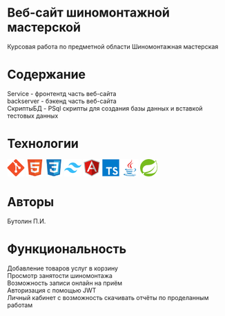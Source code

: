 # Веб-сайт шиномонтажной мастерской
Курсовая работа по предметной области Шиномонтажная мастерская
# Содержание
Service - фронтентд часть веб-сайта <br>
backserver - бэкенд часть веб-сайта <br>
СкриптыБД - PSql скрипты для создания базы данных и вставкой тестовых данных <br>
# Технологии
<div>
  <img src="https://github.com/devicons/devicon/blob/master/icons/git/git-original.svg" title="git" alt="git" width="40" height="40"/>
  <img src="https://github.com/devicons/devicon/blob/master/icons/html5/html5-original.svg" title="html5" alt="html5" width="40" height="40"/>
  <img src="https://github.com/devicons/devicon/blob/master/icons/css3/css3-original.svg" title="css3" alt="css" width="40" height="40"/>
  <img src="https://github.com/devicons/devicon/blob/master/icons/tailwindcss/tailwindcss-plain.svg" title="css3" alt="css" width="40" height="40"/>
  <img src="https://github.com/devicons/devicon/blob/master/icons/angularjs/angularjs-original.svg" title="css3" alt="css" width="40" height="40"/>
  <img src="https://github.com/devicons/devicon/blob/master/icons/typescript/typescript-original.svg" title="css3" alt="css" width="40" height="40"/>
  <img src="https://github.com/devicons/devicon/blob/master/icons/java/java-original.svg" title="css3" alt="css" width="40" height="40"/>
  <img src="https://github.com/devicons/devicon/blob/master/icons/spring/spring-original.svg" title="css3" alt="css" width="40" height="40"/>
</div>

# Авторы
Бутолин П.И.
# Функциональность
Добавление товаров услуг в корзину <br>
Просмотр занятости шиномонтажа <br>
Возможность записи онлайн на приём <br>
Авторизация с помощью JWT <br>
Личный кабинет с возможность скачивать отчёты по проделанным работам <br>
